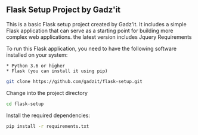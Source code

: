 ## Flask Setup Project by Gadz'it

This is a basic Flask setup project created by Gadz'it. It includes a simple Flask application that can serve as a starting point for building more complex web applications.
the latest version includes Jquery
Requirements

To run this Flask application, you need to have the following software installed on your system:

    * Python 3.6 or higher
    * Flask (you can install it using pip)

```bash
git clone https://github.com/gadzit/flask-setup.git
```

Change into the project directory

```bash
cd flask-setup
```

Install the required dependencies:

```bash
pip install -r requirements.txt
```
